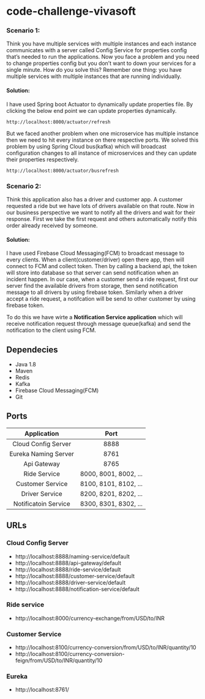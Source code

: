 # code-challenge-vivasoft

### Scenario 1: 
Think you have multiple services with multiple instances and each instance communicates with a server called Config Service for properties config that’s needed to run the applications. Now you face a problem and you need to change properties config but you don’t want to down your services for a single minute. How do you solve this? Remember one thing: you have multiple services with multiple instances that are running individually.

#### Solution:
I have used Spring boot Actuator to dynamically update properties file. By clicking the below end point we can update properties dynamically.
```
http://localhost:8000/actuator/refresh
```
But we faced another problem when one microservice has multiple instance then we need to hit every instance on there respective ports. We solved this problem by using Spring Cloud bus(kafka) which will broadcast configuration changes to all instance of microservices and they can update their properties respectively.
```
http://localhost:8000/actuator/busrefresh
```

### Scenario 2: 
Think this application also has a driver and customer app. A customer requested a ride but we have lots of drivers available on that route. Now in our business perspective we want to notify all the drivers and wait for their response. First we take the first request and others automatically notify this order already received by someone.

#### Solution:
I have used Firebase Cloud Messaging(FCM) to broadcast message to every clients. When a client(customer/driver) open there app, then will connect to FCM and collect token. Then by calling a backend api, the token will store into database so that server can send notification when an incident happen. In our case, when a customer send a ride request, first our server find the available drivers from storage, then send notification message to all drivers by using firebase token. Similarly when a driver accept a ride request, a notifcation will be send to other customer by using firebase token.

To do this we have wirte a **Notification Service application** which will receive notification request through message queue(kafka) and send the notification to the client using FCM.

## Dependecies
- Java 1.8
- Maven
- Redis
- Kafka
- Firebase Cloud Messaging(FCM)
- Git

## Ports

| Application | Port  |
| :-----: | :-: |
| Cloud Config Server | 8888 |
| Eureka Naming Server | 8761 |
| Api Gateway | 8765 |
| Ride Service | 8000, 8001, 8002, ... |
| Customer Service | 8100, 8101, 8102, ... |
| Driver Service | 8200, 8201, 8202, ... |
| Notificatoin Service | 8300, 8301, 8302, ... |

## URLs

### Cloud Config Server
- http://localhost:8888/naming-service/default
- http://localhost:8888/api-gateway/default
- http://localhost:8888/ride-service/default
- http://localhost:8888/customer-service/default
- http://localhost:8888/driver-service/default
- http://localhost:8888/notification-service/default

### Ride service
- http://localhost:8000/currency-exchange/from/USD/to/INR

### Customer Service
- http://localhost:8100/currency-conversion/from/USD/to/INR/quantity/10
- http://localhost:8100/currency-conversion-feign/from/USD/to/INR/quantity/10

### Eureka
- http://localhost:8761/
